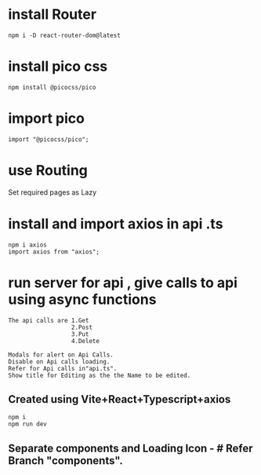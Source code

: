 # install Router

    npm i -D react-router-dom@latest

# install pico css

    npm install @picocss/pico

# import pico

    import "@picocss/pico";

# use Routing

Set required pages as Lazy

# install and import axios in api .ts

    npm i axios
    import axios from "axios";

# run server for api , give calls to api using async functions

    The api calls are 1.Get
                      2.Post
                      3.Put
                      4.Delete

    Modals for alert on Api Calls.
    Disable on Api calls loading.
    Refer for Api calls in"api.ts".
    Show title for Editing as the the Name to be edited.

## Created using Vite+React+Typescript+axios

    npm i
    npm run dev

## Separate components and Loading Icon - # Refer Branch "components".
